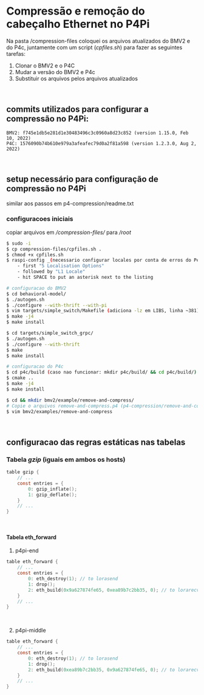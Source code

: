 # Compressão e remoção do cabeçalho Ethernet no P4Pi

Na pasta /compression-files coloquei os arquivos atualizados do BMV2 e do P4c, juntamente com um script (_cpfiles.sh_) para fazer as seguintes tarefas:

   1. Clonar o BMV2 e o P4C
   2. Mudar a versão do BMV2 e P4c
   3. Substituir os arquivos pelos arquivos atualizados

<br/>

## commits utilizados para configurar a compressão no P4Pi:
   
    BMV2: f745e1db5e281d1e30483496c3c0960a8d23c852 (version 1.15.0, Feb 10, 2022)
    P4C: 1576090b74b610e979a3afeafec79d0a2f81a598 (version 1.2.3.0, Aug 2, 2022)

<br/>

## setup necessário para configuração de compressão no P4Pi 
similar aos passos em p4-compression/readme.txt
   
### configuracoes iniciais
copiar arquivos em _/compression-files/_ para _/root_

```bash
$ sudo -i
$ cp compression-files/cpfiles.sh .
$ chmod +x cpfiles.sh
$ raspi-config _(necessario configurar locales por conta de erros do Perl)_ 
    - first "5 Localisation Options"
    - followed by "L1 Locale"
    - hit SPACE to put an asterisk next to the listing

# configuracao do BMV2
$ cd behavioral-model/ 
$ ./autogen.sh
$ ./configure --with-thrift --with-pi
$ vim targets/simple_switch/Makefile (adiciona -lz em LIBS, linha ~381)
$ make -j4
$ make install

$ cd targets/simple_switch_grpc/
$ ./autogen.sh
$ ./configure --with-thrift
$ make
$ make install

# configuracao do P4c
$ cd p4c/build (caso nao funcionar: mkdir p4c/build/ && cd p4c/build/)
$ cmake ..
$ make -j4
$ make install 

$ cd && mkdir bmv2/example/remove-and-compress/
# Copie o arquivos remove-and-compress.p4 (p4-compression/remove-and-compress/remove-and-compress.p4)
$ vim bmv2/examples/remove-and-compress
```

<br/>

## configuracao das regras estáticas nas tabelas

### Tabela *gzip* (iguais em ambos os hosts)

```c
table gzip {
    // ...
    const entries = {
        0: gzip_inflate();
        1: gzip_deflate();
    }
    // ...
}
```

<br/>

#### Tabela eth_forward

1. p4pi-end

```c
table eth_forward {
    // ...
    const entries = {
        0: eth_destroy(1); // to lorasend
        1: drop();
        2: eth_build(0x9a627874fe65, 0xea89b7c2bb35, 0); // to lorarecv
    }
    // ...
}
```

<br/>

2. p4pi-middle

```c
table eth_forward {
    // ...
    const entries = {
        0: eth_destroy(1); // to lorasend
        1: drop();
        2: eth_build(0xea89b7c2bb35, 0x9a627874fe65, 0); // to lorarecv
    }
    // ...
}
```

    


